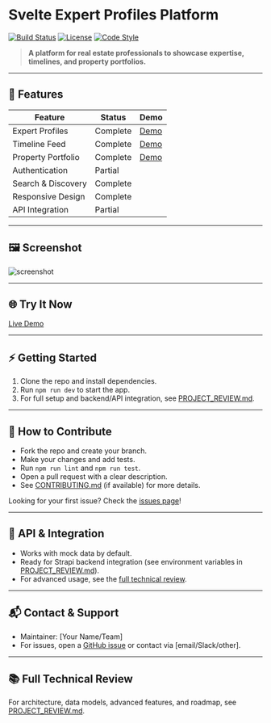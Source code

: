 # Svelte Expert Profiles Platform

[![Build Status](#)](#) [![License](#)](#) [![Code Style](#)](#)

> **A platform for real estate professionals to showcase expertise, timelines, and property portfolios.**

---

## 🚀 Features

| Feature            | Status   | Demo                |
| ------------------ | -------- | ------------------- |
| Expert Profiles    | Complete | [Demo](#try-it-now) |
| Timeline Feed      | Complete | [Demo](#try-it-now) |
| Property Portfolio | Complete | [Demo](#try-it-now) |
| Authentication     | Partial  |                     |
| Search & Discovery | Complete |                     |
| Responsive Design  | Complete |                     |
| API Integration    | Partial  |                     |

---

## 🖼️ Screenshot

![screenshot](./screenshot.png)

---

## 🌐 Try It Now

[Live Demo](#) <!-- Replace # with your deployment link -->

---

## ⚡ Getting Started

1. Clone the repo and install dependencies.
2. Run `npm run dev` to start the app.
3. For full setup and backend/API integration, see [PROJECT_REVIEW.md](./PROJECT_REVIEW.md).

---

## 🤝 How to Contribute

- Fork the repo and create your branch.
- Make your changes and add tests.
- Run `npm run lint` and `npm run test`.
- Open a pull request with a clear description.
- See [CONTRIBUTING.md](./CONTRIBUTING.md) (if available) for more details.

Looking for your first issue? Check the [issues page](../../issues)!

---

## 🔌 API & Integration

- Works with mock data by default.
- Ready for Strapi backend integration (see environment variables in [PROJECT_REVIEW.md](./PROJECT_REVIEW.md)).
- For advanced usage, see the [full technical review](./PROJECT_REVIEW.md).

---

## 📬 Contact & Support

- Maintainer: [Your Name/Team]
- For issues, open a [GitHub issue](../../issues) or contact via [email/Slack/other].

---

## 📚 Full Technical Review

For architecture, data models, advanced features, and roadmap, see [PROJECT_REVIEW.md](./PROJECT_REVIEW.md).
